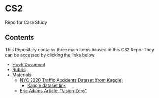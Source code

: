 # CS2
Repo for Case Study

## Contents
This Repository contains three main items housed in this CS2 Repo. They can be accessed by clicking the links below.
- <a href="https://github.com/gberrien/CS2/blob/256573a7cd5e53d1beb4ab1c67e0aa770c6a0351/Hook%20Document.pdf">Hook Document</a>
- <a href="https://github.com/gberrien/CS2/blob/51e5f0ae6f86fc1c7d86257b152ae144b0af9d12/Rubric.pdf">Rubric</a>
- Materials:
  - <a href="https://github.com/gberrien/CS2/blob/2f36edb1ad8b5c86ce2adbfa1b7a23b4e09e14c9/NYC%20Accidents%202020.csv">NYC 2020 Traffic Accidents Dataset (from Kaggle)</a>
    - <a href="https://www.kaggle.com/datasets/mysarahmadbhat/nyc-traffic-accidents?resource=download">Kaggle dataset link</a>
  - <a href="https://abc7ny.com/billboards-new-york-city-mayor-eric-adams-vision-zero/11811316/">Eric Adams Article: "Vision Zero" </a>
